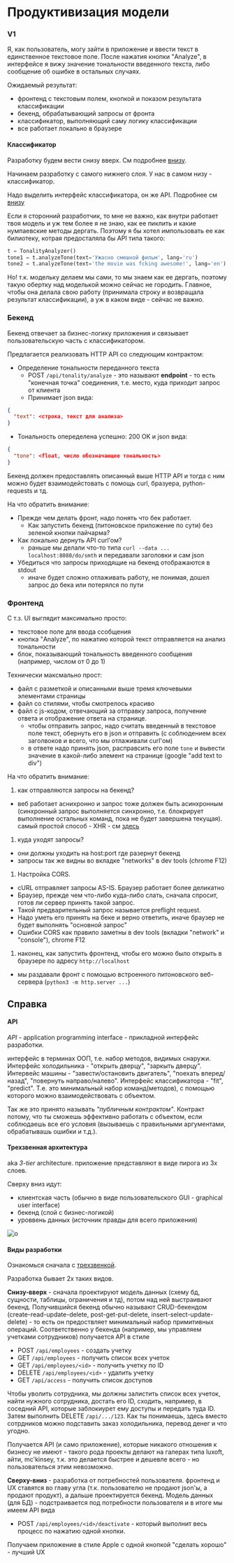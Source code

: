 # Продуктивизация модели

### V1

Я, как пользователь, могу зайти в приложение и ввести текст в единственное текстовое поле.
После нажатия кнопки "Analyze", в интерфейсе я вижу значение тональности введенного текста, либо сообщение об ошибке в остальных случаях.

Ожидаемый результат:
- фронтенд с текстовым полем, кнопкой и показом результата классификации
- бекенд, обрабатывающий запросы от фронта
- классификатор, выполняющий саму логику классификации
- все работает локально в браузере

#### Классификатор

Разработку будем вести снизу вверх. См подробнее [внизу](виды-разработки).

Начинаем разработку с самого нижнего слоя. У нас в самом низу - классификатор.

Надо выделить интерфейс классификатора, он же API. Подробнее см [внизу](api)

Если я сторонний разработчик, то мне не важно, как внутри работает твоя модель и уж тем более я не знаю,
как ее пиклить и какие нумпаевские методы дергать. Поэтому я бы хотел импользовать ее как билиотеку, котрая предосталяла бы API типа такого:
```python
t = TonalityAnalyzer()
tone1 = t.analyzeTone(text='Ужасно смешной фильм', lang='ru')
tone2 = t.analyzeTone(text='the movie was fcking awesome!', lang='en')
```

Но! т.к. модельку делаем мы сами, то мы знаем как ее дергать, поэтому такую обертку над моделькой можно сейчас не городить.
Главное, чтобы она делала свою работу (принимала строку и возвращала результат классификации), а уж в каком виде - сейчас не важно.



### Бекенд

Бекенд отвечает за бизнес-логику приложения и связывает пользовательскую часть с классификатором.

Предлагается реализовать HTTP API со следующим контрактом:

- Определение тональности переданного текста 
  - POST `/api/tonality/analyze` - это называют **endpoint** - то есть "конечная точка" соединения, т.е. место, куда приходит запрос от клиента
  - Принимает json вида:
```json
{
  "text": <строка, текст для анализа>
}
```
  - Тональность опеределена успешно: 200 OK и json вида: 
```json
{
  "tone": <float, число обозначающее тональность>
}
```

Бекенд должен предоставлять описанный выше HTTP API и тогда с ним можно будет взаимодейстовать с помощь curl, бразуера, python-requests и тд.

На что обратить внимание: 
- Прежде чем делать фронт, надо понять что бек работает. 
  - Как запустить бекенд (питоновское приложение по сути) без зеленой кнопки пайчарма?
- Как локально дернуть API curl’ом?
  - раньше мы делали что-то типа `curl --data ... localhost:8080/do/smth` и передавали заголовки и сам json 
- Убедиться что запросы приходящие на бекенд отображаются в stdout 
  - иначе будет сложно отлаживать работу, не понимая, дошел запрос до бека или потерялся по пути
  
  
### Фронтенд

С т.з. UI выглядит максимально просто:
- текстовое поле для ввода ссобщения
- кнопка "Analyze", по нажатию которой текст отправляется на анализ тональности
- блок, показывающий тональность введенного сообщения (например, числом от 0 до 1) 

Технически максмально прост:
- файл с разметкой и описанными выше тремя ключевыми элементами страницы
- файл со стилями, чтобы смотрелось красиво
- файл с js-кодом, отвечающий за отправку запроса, получение ответа и отображение ответа на странице. 
  - чтобы отправить запрос, надо считать введенный в текстовое поле текст, обернуть его в json и отправить (с соблюдением всех заголвоков и всего, что мы отлаживали curl'ом)
  - в ответе надо принять json, расправсить его поле `tone` и вывести значение в какой-либо элемент на странице (google "add text to div")

На что обратить внимание:
1. как отправляются запросы на бекенд?
  - веб работает аснихронно и запрос тоже должен быть асинхронным (синхронный запрос выполняется синхронно, т.е. блокрирует выполнение остальных команд, пока
  не будет завершена текущая). самый простой способ - XHR - см [здесь](https://learn.javascript.ru/xmlhttprequest)
1. куда уходят запросы? 
  - они должны уходить на host:port где разернут бекенд
  - запросы так же видны во вкладке "networks" в dev tools (chrome F12)
1. Настройка CORS. 
  - cURL отправляет запросы AS-IS. Браузер работает более деликатно
  - Браузер, прежде чем что-либо куда-либо слать, сначала спросит, готов ли сервер принять такой запрос. 
  - Такой предварительный запрос называется preflight request. 
  - Надо уметь его принять на беке и верно ответить, иначе браузер не будет выполнять "основной запрос"
  - Ошибки CORS как правило заметны в dev tools (вкладки "network" и "console"), chrome F12
1. наконец, как запустить фронтенд, чтобы его можно было открыть в браузере по адресу `http://localhost` 
  - мы раздавали фронт с помощью встроенного питоновского веб-сервера (`python3 -m http.server ...`)


## Справка

#### API

*API*  - application programming interface - прикладной интерфейс разработки. 

интерфейс в терминах ООП, т.е. набор методов, видимых снаружи.
Интерфейс холодильника - "открыть дверцу", "заркыть дверцу". 
Интервейс машины - "завести/остановить двигатель", "поехать вперед/назад", "повернуть направо/налево".
Интерфейс классификатора - "fit", "predict".
Т.е. это минимальный набор команд(методов), с помощью которого можно взаимодействовать с объектом.

Так же это принято называть *"публичным контрактом"*. Контракт потому, что ты сможешь эффективно работать с объектом, 
если соблюдаешь все его условия (вызываешь с правильными аргументами, обрабатывашь ошибки и т.д.).


#### Трехзвенная архитектура

aka *3-tier* architecture. приложение представляют в виде пирога из 3х слоев. 

Сверху вниз идут:
- клиентская часть (обычно в виде пользовательского GUI - graphical user interface)
- бекенд (слой с бизнес-логикой)
- уроввень данных (источник правды для всего приложения)   

![o](tier3.jpeg)


#### Виды разработки

Ознакомься сначала с [трехзвенкой](трехзвенная-архитектура).

Разработка бывает 2х таких видов.

**Снизу-вверх** - сначала проектируют модель данных (схему бд, сущности, таблицы, ограничения и тд), потом над ней выстраивают бекенд. 
Получившийся бекенд обычно называют CRUD-бекендом (create-read-update-delete, post-get-put-delete, insert-select-update-delete) - 
то есть он предоствляет минимальный набор примитивных операций. 
Соответственно у бекенда (например, мы управляем учетками сотрудников) получается API в стиле 
- POST `/api/employees` - создать учетку
- GET `/api/employees` - получить список всех учеток
- GET `/api/employees/<id>` - получить учетку по ID
- DELETE `/api/employees/<id>` - удалить учетку
- GET `/api/access` -  получить список доступов
  
Чтобы уволить сотрудника, мы должны залистить список всех учеток, найти нужного сотрудника, достать его ID, сходить, например, в соседний API, которые заблокиурет ему доступы и передать туда ID.
Затем выполнить DELETE `/api/.../123`. Как ты понимаешь, здесь вместо сотрдников можно подставить заказ холодильника, перевод денег и что угодно.

Получается API (и само приложение), которые никакого отношения к бизнесу не имеют - такого рода проекты делают на галерах типа luxoft, айти, mc'kinsey, т.к. это делается быстрее и дешевле всего - но пользователься этим невозможно.
  
**Сверху-вниз** - разработка от потребностей пользователя. фронтенд и UX ставятся во главу угла (т.к. пользователю не продают json'ы, а продают продукт),
а дальше проектируется бекенд. Модель данных (для БД) - подстраивается под потребности пользователя и в итоге мы имеем API вида
- POST `/api/employees/<id>/deactivate` - который выполнит весь процесс по нажатию одной кнопки.

Получаем приложение в стиле Apple с одной кнопкой "сделать хорошо" - лучший UX







